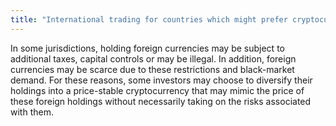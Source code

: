 ```yaml
---
title: "International trading for countries which might prefer cryptocurrency for political reasons (i.e. Russia, Turkey, Jordan)"
---
```

In some jurisdictions, holding foreign currencies may be subject to additional taxes, capital controls or may be illegal. In addition, foreign currencies may be scarce due to these restrictions and black-market demand. For these reasons, some investors may choose to diversify their holdings into a price-stable cryptocurrency that may mimic the price of these foreign holdings without necessarily taking on the risks associated with them.
